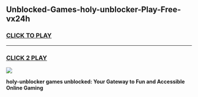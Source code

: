 
## Unblocked-Games-holy-unblocker-Play-Free-vx24h
<h3>
<a href="https://premium76.site?title=holy-unblocker&ref=18A1">CLICK TO PLAY</a></h3>
<hr>

<h3>
<a href="https://premium76.site?title=holy-unblocker&ref=18A1">CLICK 2 PLAY</a>
  
</h3>

<a href="https://premium76.site?title=holy-unblocker&ref=18A1"><img src="https://clearcache.store/games.png"></a>


**holy-unblocker games unblocked: Your Gateway to Fun and Accessible Online Gaming**
